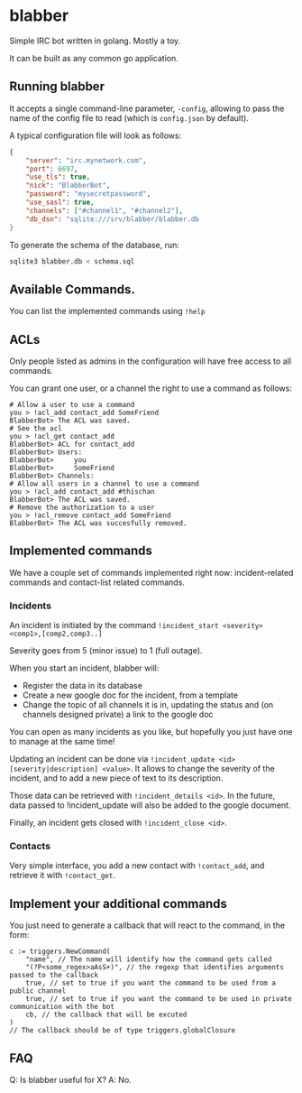 # blabber
Simple IRC bot written in golang. Mostly a toy.

It can be built as any common go application.

## Running blabber

It accepts a single command-line parameter, `-config`, allowing to pass the name of the config file to read (which is `config.json` by default).

A typical configuration file will look as follows:

```json
{
    "server": "irc.mynetwork.com",
    "port": 6697,
    "use_tls": true,
    "nick": "BlabberBot",
    "password": "mysecretpassword",
    "use_sasl": true,
    "channels": ["#channel1", "#channel2"],
    "db_dsn": "sqlite:///srv/blabber/blabber.db
}
```
To generate the schema of the database, run:
```bash
sqlite3 blabber.db < schema.sql
```

## Available Commands.

You can list the implemented commands using `!help`

## ACLs

Only people listed as admins in the configuration will have free access to all commands.

You can grant one user, or a channel the right to use a command as follows:

```
# Allow a user to use a command
you > !acl_add contact_add SomeFriend
BlabberBot>	The ACL was saved.
# See the acl
you > !acl_get contact_add
BlabberBot>	ACL for contact_add
BlabberBot>	Users:
BlabberBot>		you
BlabberBot>		SomeFriend
BlabberBot>	Channels:
# Allow all users in a channel to use a command
you > !acl_add contact_add #thischan
BlabberBot>	The ACL was saved.
# Remove the authorization to a user
you > !acl_remove contact_add SomeFriend
BlabberBot>	The ACL was succesfully removed.
```
## Implemented commands

We have a couple set of commands implemented right now: incident-related commands and contact-list related commands.

### Incidents

An incident is initiated by the command `!incident_start <severity> <comp1>,[comp2,comp3..]`

Severity goes from 5 (minor issue) to 1 (full outage).

When you start an incident, blabber will:
* Register the data in its database
* Create a new google doc for the incident, from a template
* Change the topic of all channels it is in, updating the status and (on channels designed private) a link to the google doc

You can open as many incidents as you like, but hopefully you just have one to manage at the same time!

Updating an incident can be done via `!incident_update <id> [severity|description] <value>`.
It allows to change the severity of the incident, and to add a new piece of text to its description.

Those data can be retrieved with `!incident_details <id>`. In the future, data passed to !incident_update will also be added to the google document.

Finally, an incident gets closed with `!incident_close <id>`.

### Contacts

Very simple interface, you add a new contact with `!contact_add`, and retrieve it with `!contact_get`.

## Implement your additional commands

You just need to generate a callback that will react to the command, in the form:

```golang
c := triggers.NewCommand(
    "name", // The name will identify how the command gets called
    "(?P<some_regex>aAsS+)", // the regexp that identifies arguments passed to the callback
    true, // set to true if you want the command to be used from a public channel
    true, // set to true if you want the command to be used in private communication with the bot
    cb, // the callback that will be excuted
)
// The callback should be of type triggers.globalClosure
```

## FAQ
Q: Is blabber useful for X?
A: No.
